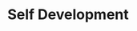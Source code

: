 ---
title: Self Development
description: Materials for professional growth and inspiration will be useful for those who want to change and change people. Interviews with business gurus, selections of business books and statements from world-famous experts. As well as materials and online events about what and where to study, how and what professional and “flexible” skills to develop, where to use in order to be successful and easily adapt to the new conditions of a changing world.
---